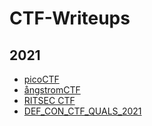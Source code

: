 # CTF-Writeups

## 2021
* [picoCTF](picoCTF_2021)
* [ångstromCTF](ångstromCTF_2021)
* [RITSEC CTF](RITSEC_CTF_2021)
* [DEF_CON_CTF_QUALS_2021](DEF_CON_CTF_QUALS_2021)
